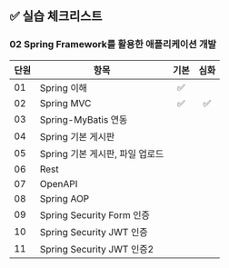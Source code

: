 ## ✅ 실습 체크리스트

### 02 Spring Framework를 활용한 애플리케이션 개발

| 단원 | 항목                            | 기본 | 심화 |
| ---- | ------------------------------- | :--: | :--: |
| 01   | Spring 이해                     |  ✅  |      |
| 02   | Spring MVC                      |  ✅  |  ✅  |
| 03   | Spring-MyBatis 연동             |      |      |
| 04   | Spring 기본 게시판              |      |      |
| 05   | Spring 기본 게시판, 파일 업로드 |      |      |
| 06   | Rest                            |      |      |
| 07   | OpenAPI                         |      |      |
| 08   | Spring AOP                      |      |      |
| 09   | Spring Security Form 인증       |      |      |
| 10   | Spring Security JWT 인증        |      |      |
| 11   | Spring Security JWT 인증2       |      |      |
